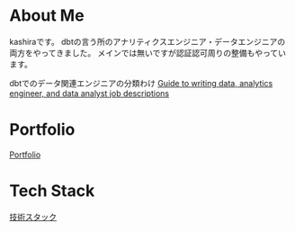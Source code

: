 # About Me
kashiraです。
dbtの言う所のアナリティクスエンジニア・データエンジニアの両方をやってきました。
メインでは無いですが認証認可周りの整備もやっています。


dbtでのデータ関連エンジニアの分類わけ
[Guide to writing data, analytics engineer, and data analyst job descriptions](https://www.getdbt.com/data-teams/analytics-job-descriptions/)

# Portfolio
[Portfolio](./portfolio.md)

# Tech Stack
[技術スタック](./tech_stack.md)
